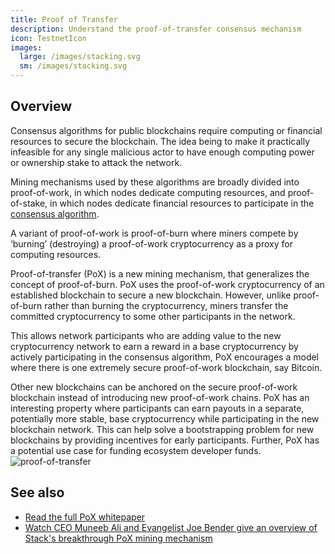 ```yaml
---
title: Proof of Transfer
description: Understand the proof-of-transfer consensus mechanism
icon: TestnetIcon
images:
  large: /images/stacking.svg
  sm: /images/stacking.svg
---
```


## Overview

Consensus algorithms for public blockchains require computing or financial resources to secure the blockchain. The idea being to make it practically infeasible for any single malicious actor to have enough computing power or ownership stake to attack the network.

Mining mechanisms used by these algorithms are broadly divided into proof-of-work, in which nodes dedicate computing resources, and proof-of-stake, in which nodes dedicate financial resources to participate in the [consensus algorithm](/understand-stacks/stacking#stacking-consensus-algorithm).

A variant of proof-of-work is proof-of-burn where miners compete by ‘burning’ (destroying) a proof-of-work cryptocurrency as a proxy for computing resources.

Proof-of-transfer (PoX) is a new mining mechanism, that generalizes the concept of proof-of-burn. PoX uses the proof-of-work cryptocurrency of an established blockchain to secure a new blockchain. However, unlike proof-of-burn rather than burning the cryptocurrency, miners transfer the committed cryptocurrency to some other participants in the network.

This allows network participants who are adding value to the new cryptocurrency network to earn a reward in a base cryptocurrency by actively participating in the consensus algorithm, PoX encourages a model where there is one extremely secure proof-of-work blockchain, say Bitcoin.

Other new blockchains can be anchored on the secure proof-of-work blockchain instead of introducing new proof-of-work chains. PoX has an interesting property where participants can earn payouts in a separate, potentially more stable, base cryptocurrency while participating in the new blockchain network. This can help solve a bootstrapping problem for new blockchains by providing incentives for early participants. Further, PoX has a potential use case for funding ecosystem developer funds.
![proof-of-transfer](/images/proof-of-transfer.png)

## See also

- [Read the full PoX whitepaper](https://community.blockstack.org/pox)
- [Watch CEO Muneeb Ali and Evangelist Joe Bender give an overview of Stack's breakthrough PoX mining mechanism](https://www.youtube.com/watch?v=NY_eUrIcWOY)
